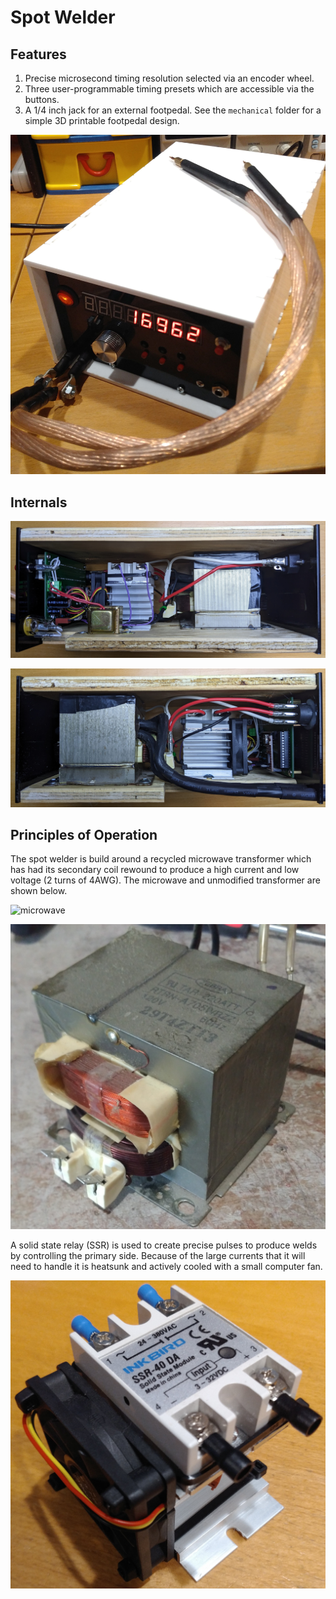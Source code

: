 # Spot Welder

## Features

1. Precise microsecond timing resolution selected via an encoder wheel.
2. Three user-programmable timing presets which are accessible via the buttons.
3. A 1/4 inch jack for an external footpedal. See the `mechanical` folder for a simple 3D printable footpedal design.

![Spot Welder](./docs/spot_welder.jpg)

## Internals

![inside1](./docs/inside1.jpg)

![inside2](./docs/inside2.jpg)

## Principles of Operation

The spot welder is build around a recycled microwave transformer which has had its secondary coil rewound to produce a high current and low voltage (2 turns of 4AWG). The microwave and unmodified transformer are shown below.

![microwave](./docs/microwave.jpg)

![transformer](./docs/transformer.jpg)

 A solid state relay (SSR) is used to create precise pulses to produce welds by controlling the primary side. Because of the large currents that it will need to handle it is heatsunk and actively cooled with a small computer fan.

![ssr](./docs/ssr.jpg)
